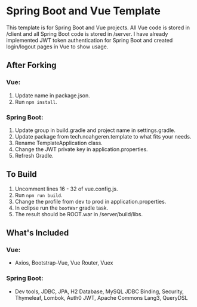 # Spring Boot and Vue Template

This template is for Spring Boot and Vue projects. All Vue code is stored in /client and all Spring Boot code is stored in /server. I have already implemented JWT token authentication for Spring Boot and created login/logout pages in Vue to show usage.

## After Forking
### Vue:
1. Update name in package.json.
2. Run `npm install`.
### Spring Boot:
1. Update group in build.gradle and project name in settings.gradle.
2. Update package from tech.noahgeren.template to what fits your needs.
3. Rename TemplateApplication class.
4. Change the JWT private key in application.properties.
5. Refresh Gradle.

## To Build
1. Uncomment lines 16 - 32 of vue.config.js.
2. Run `npm run build`.
3. Change the profile from dev to prod in application.properties.
4. In eclipse run the `bootWar` gradle task.
5. The result should be ROOT.war in /server/build/libs.

## What's Included
### Vue:
 - Axios, Bootstrap-Vue, Vue Router, Vuex
### Spring Boot:
 - Dev tools, JDBC, JPA, H2 Database, MySQL JDBC Binding, Security, Thymeleaf, Lombok, Auth0 JWT, Apache Commons Lang3, QueryDSL
 
